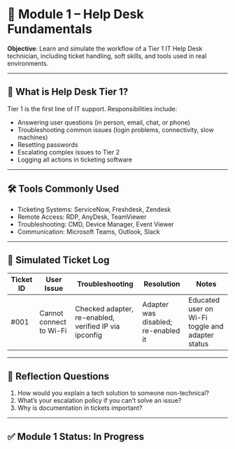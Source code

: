 # 🧰 Module 1 – Help Desk Fundamentals

**Objective**: Learn and simulate the workflow of a Tier 1 IT Help Desk technician, including ticket handling, soft skills, and tools used in real environments.

---

## 🔧 What is Help Desk Tier 1?

Tier 1 is the first line of IT support. Responsibilities include:

- Answering user questions (in person, email, chat, or phone)
- Troubleshooting common issues (login problems, connectivity, slow machines)
- Resetting passwords
- Escalating complex issues to Tier 2
- Logging all actions in ticketing software

---

## 🛠️ Tools Commonly Used

- Ticketing Systems: ServiceNow, Freshdesk, Zendesk
- Remote Access: RDP, AnyDesk, TeamViewer
- Troubleshooting: CMD, Device Manager, Event Viewer
- Communication: Microsoft Teams, Outlook, Slack

---

## 📄 Simulated Ticket Log

| Ticket ID | User Issue | Troubleshooting | Resolution | Notes |
|-----------|------------|-----------------|------------|-------|
| #001 | Cannot connect to Wi-Fi | Checked adapter, re-enabled, verified IP via ipconfig | Adapter was disabled; re-enabled it | Educated user on Wi-Fi toggle and adapter status |

---

## 💬 Reflection Questions

1. How would you explain a tech solution to someone non-technical?
2. What’s your escalation policy if you can’t solve an issue?
3. Why is documentation in tickets important?

---

## ✅ Module 1 Status: In Progress
